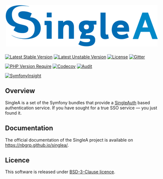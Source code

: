 <h1 align="center"><img alt="SingleA" src="docs/assets/singlea.png"></h1>

[![Latest Stable Version](http://poser.pugx.org/nbgrp/singlea/v)](https://packagist.org/packages/nbgrp/singlea)
[![Latest Unstable Version](http://poser.pugx.org/nbgrp/singlea/v/unstable)](https://packagist.org/packages/nbgrp/singlea)
[![License](http://poser.pugx.org/nbgrp/singlea/license)](https://packagist.org/packages/nbgrp/singlea)
[![Gitter](https://badges.gitter.im/nbgrp/singlea.svg)](https://gitter.im/nbgrp/singlea)

[![PHP Version Require](http://poser.pugx.org/nbgrp/singlea/require/php)](https://packagist.org/packages/nbgrp/singlea)
[![Codecov](https://codecov.io/gh/nbgrp/singlea/branch/1.0/graph/badge.svg?token=P2KZ9A14R4)](https://codecov.io/gh/nbgrp/singlea)
[![Audit](https://github.com/nbgrp/singlea/workflows/Audit/badge.svg)](https://github.com/nbgrp/singlea/actions/workflows/audit.yml)

[![SymfonyInsight](https://insight.symfony.com/projects/034f0ca2-f9b1-485d-a971-a22a96cffa18/small.svg)](https://insight.symfony.com/projects/034f0ca2-f9b1-485d-a971-a22a96cffa18)

## Overview

SingleA is a set of the Symfony bundles that
provide a [SingleAuth](https://nbgrp.github.io/singlea/singleauth/) based authentication service. If
you have sought for a true SSO service — you just found it.

## Documentation

The official documentation of the SingleA project is available on https://nbgrp.github.io/singlea/.

## Licence

This software is released under [BSD-3-Clause licence](LICENSE).
